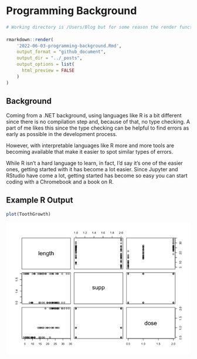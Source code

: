 Programming Background
================

``` r
# Working directory is /Users/Blog but for some reason the render function is looking into the _Rmd folder

rmarkdown::render(
    '2022-06-03-programming-background.Rmd', 
    output_format = "github_document",
    output_dir = "../_posts",
    output_options = list(
      html_preview = FALSE
    )
)
```

## Background

Coming from a .NET background, using languages like R is a bit different
since there is no compilation step and, because of that, no type
checking. A part of me likes this since the type checking can be helpful
to find errors as early as possible in the development process.

However, with interpretable languages like R more and more tools are
becoming available that make it easier to spot similar types of errors.

While R isn’t a hard language to learn, in fact, I’d say it’s one of the
easier ones, getting started with it has become a lot easier. Since
Jupyter and RStudio have come a lot, getting started has become so easy
you can start coding with a Chromebook and a book on R.

## Example R Output

``` r
plot(ToothGrowth)
```

![](../images/unnamed-chunk-4-1.png)<!-- -->
